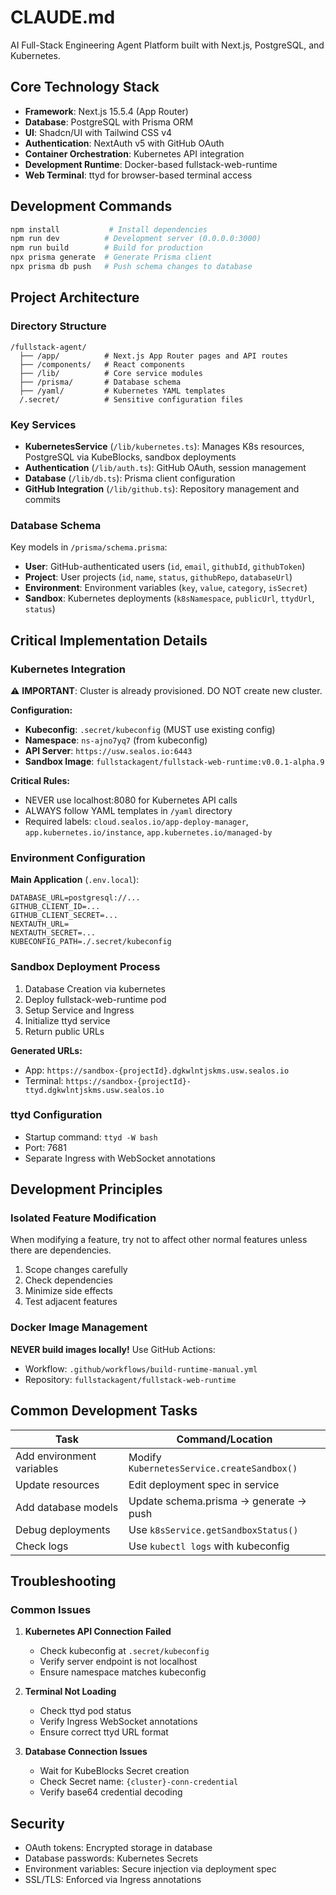 # CLAUDE.md

AI Full-Stack Engineering Agent Platform built with Next.js, PostgreSQL, and Kubernetes.

## Core Technology Stack

- **Framework**: Next.js 15.5.4 (App Router)
- **Database**: PostgreSQL with Prisma ORM
- **UI**: Shadcn/UI with Tailwind CSS v4
- **Authentication**: NextAuth v5 with GitHub OAuth
- **Container Orchestration**: Kubernetes API integration
- **Development Runtime**: Docker-based fullstack-web-runtime
- **Web Terminal**: ttyd for browser-based terminal access

## Development Commands

```bash
npm install           # Install dependencies
npm run dev          # Development server (0.0.0.0:3000)
npm run build        # Build for production
npx prisma generate  # Generate Prisma client
npx prisma db push   # Push schema changes to database
```

## Project Architecture

### Directory Structure
```
/fullstack-agent/
  ├── /app/          # Next.js App Router pages and API routes
  ├── /components/   # React components
  ├── /lib/          # Core service modules
  ├── /prisma/       # Database schema
  ├── /yaml/         # Kubernetes YAML templates
  /.secret/          # Sensitive configuration files
```

### Key Services
- **KubernetesService** (`/lib/kubernetes.ts`): Manages K8s resources, PostgreSQL via KubeBlocks, sandbox deployments
- **Authentication** (`/lib/auth.ts`): GitHub OAuth, session management
- **Database** (`/lib/db.ts`): Prisma client configuration
- **GitHub Integration** (`/lib/github.ts`): Repository management and commits

### Database Schema
Key models in `/prisma/schema.prisma`:
- **User**: GitHub-authenticated users (`id`, `email`, `githubId`, `githubToken`)
- **Project**: User projects (`id`, `name`, `status`, `githubRepo`, `databaseUrl`)
- **Environment**: Environment variables (`key`, `value`, `category`, `isSecret`)
- **Sandbox**: Kubernetes deployments (`k8sNamespace`, `publicUrl`, `ttydUrl`, `status`)

## Critical Implementation Details

### Kubernetes Integration
⚠️ **IMPORTANT**: Cluster is already provisioned. DO NOT create new cluster.

**Configuration:**
- **Kubeconfig**: `.secret/kubeconfig` (MUST use existing config)
- **Namespace**: `ns-ajno7yq7` (from kubeconfig)
- **API Server**: `https://usw.sealos.io:6443`
- **Sandbox Image**: `fullstackagent/fullstack-web-runtime:v0.0.1-alpha.9`

**Critical Rules:**
- NEVER use localhost:8080 for Kubernetes API calls
- ALWAYS follow YAML templates in `/yaml` directory
- Required labels: `cloud.sealos.io/app-deploy-manager`, `app.kubernetes.io/instance`, `app.kubernetes.io/managed-by`

### Environment Configuration
**Main Application** (`.env.local`):
```env
DATABASE_URL=postgresql://...
GITHUB_CLIENT_ID=...
GITHUB_CLIENT_SECRET=...
NEXTAUTH_URL=
NEXTAUTH_SECRET=...
KUBECONFIG_PATH=./.secret/kubeconfig
```

### Sandbox Deployment Process
1. Database Creation via kubernetes
2. Deploy fullstack-web-runtime pod
3. Setup Service and Ingress
4. Initialize ttyd service
5. Return public URLs

**Generated URLs:**
- App: `https://sandbox-{projectId}.dgkwlntjskms.usw.sealos.io`
- Terminal: `https://sandbox-{projectId}-ttyd.dgkwlntjskms.usw.sealos.io`

### ttyd Configuration
- Startup command: `ttyd -W bash`
- Port: 7681
- Separate Ingress with WebSocket annotations

## Development Principles

### Isolated Feature Modification
When modifying a feature, try not to affect other normal features unless there are dependencies.

1. Scope changes carefully
2. Check dependencies
3. Minimize side effects
4. Test adjacent features

### Docker Image Management
**NEVER build images locally!** Use GitHub Actions:
- Workflow: `.github/workflows/build-runtime-manual.yml`
- Repository: `fullstackagent/fullstack-web-runtime`

## Common Development Tasks

| Task | Command/Location |
|------|-----------------|
| Add environment variables | Modify `KubernetesService.createSandbox()` |
| Update resources | Edit deployment spec in service |
| Add database models | Update schema.prisma → generate → push |
| Debug deployments | Use `k8sService.getSandboxStatus()` |
| Check logs | Use `kubectl logs` with kubeconfig |

## Troubleshooting

### Common Issues
1. **Kubernetes API Connection Failed**
   - Check kubeconfig at `.secret/kubeconfig`
   - Verify server endpoint is not localhost
   - Ensure namespace matches kubeconfig

2. **Terminal Not Loading**
   - Check ttyd pod status
   - Verify Ingress WebSocket annotations
   - Ensure correct ttyd URL format

3. **Database Connection Issues**
   - Wait for KubeBlocks Secret creation
   - Check Secret name: `{cluster}-conn-credential`
   - Verify base64 credential decoding

## Security
- OAuth tokens: Encrypted storage in database
- Database passwords: Kubernetes Secrets
- Environment variables: Secure injection via deployment spec
- SSL/TLS: Enforced via Ingress annotations
